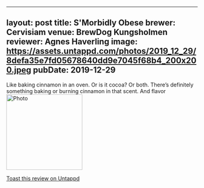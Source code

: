 
---
layout: post
title:  S'Morbidly Obese
brewer: Cervisiam
venue: BrewDog Kungsholmen
reviewer: Agnes Haverling
image: https://assets.untappd.com/photos/2019_12_29/8defa35e7fd05678640dd9e7045f68b4_200x200.jpeg
pubDate: 2019-12-29
---

Like baking cinnamon in an oven. Or is it cocoa? Or both. There’s definitely something baking or burning cinnamon in that scent. And flavor
						  <br />
						  <img height="200" width="200" src="https://assets.untappd.com/photos/2019_12_29/8defa35e7fd05678640dd9e7045f68b4_200x200.jpeg" alt="Photo">         
						
[Toast this review on Untappd](https://untappd.com/user/StoutEmpire/checkin/848951112)
